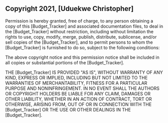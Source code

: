 ## Copyright 2021, [Uduekwe Christopher]

Permission is hereby granted, free of charge, to any person obtaining a copy of this [Budget_Tracker] and associated documentation files, to deal in the [Budget_Tracker] without restriction, including without limitation the rights to use, copy, modify, merge, publish, distribute, sublicense, and/or sell copies of the [Budget_Tracker], and to permit persons to whom the [Budget_Tracker] is furnished to do so, subject to the following conditions:

The above copyright notice and this permission notice shall be included in all copies or substantial portions of the [Budget_Tracker].

THE [Budget_Tracker] IS PROVIDED "AS IS", WITHOUT WARRANTY OF ANY KIND, EXPRESS OR IMPLIED, INCLUDING BUT NOT LIMITED TO THE WARRANTIES OF MERCHANTABILITY, FITNESS FOR A PARTICULAR PURPOSE AND NONINFRINGEMENT. IN NO EVENT SHALL THE AUTHORS OR COPYRIGHT HOLDERS BE LIABLE FOR ANY CLAIM, DAMAGES OR OTHER LIABILITY, WHETHER IN AN ACTION OF CONTRACT, TORT OR OTHERWISE, ARISING FROM, OUT OF OR IN CONNECTION WITH THE [Budget_Tracker] OR THE USE OR OTHER DEALINGS IN THE [Budget_Tracker].
